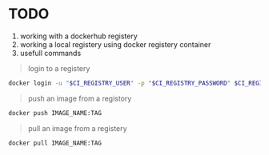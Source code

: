 


# TODO
1. working with a dockerhub registery 
2. working a local registery using docker registery container 
3. usefull commands 


> login to a registery 
``` bash
docker login -u "$CI_REGISTRY_USER" -p "$CI_REGISTRY_PASSWORD" $CI_REGISTRY
```

> push an image from a registory 
``` bash
docker push IMAGE_NAME:TAG
```

> pull an image from a registery 
``` bash
docker pull IMAGE_NAME:TAG
```